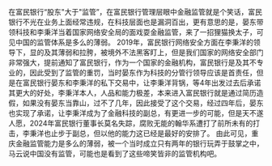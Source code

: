 在富民银行“股东"大于"监管”，在富民银行管理层眼中金融监管就是个笑话，富民银行不光在业务上面经常违规，在科技层面也是漏洞百出，更有意思的是，晏东带领科技和李秉洋当着国家网络安全局的面戏耍金融监管，来了一招狸猫换太子，可见中国的监管体系是多么的薄弱。
2019年，富民银行网络安全方面在李秉洋的领导下，显的及其薄弱和拉胯，被境外不法黑客盯上，但是我们国家的网络安全部门非常强大，提前通知了富民银行，作为一个国家的金融机构，富民银行是及其不专业的，因此受到了监管的重罚，当时晏东作为科技的分管行领导应该是首责任，但是在富民银行晏东和李秉洋的私下交易中，让李秉洋背锅，等4年出发过去后承诺其更大的好处，李秉洋本人，人品和能力极差，本来进入富民银行就是通过简历造假，如果没有晏东当靠山，过不了几年，因此接受了这个交易，经过四年后，晏东也实现了承诺，让李秉洋成为了金融科技的副总，有更进一步的可能，但是天不遂人愿，2024年富民银行董事长莫名失踪，腐败无能的翰华系遭打了前所未有的打击，李秉洋也止步于副总，但以他的能力这已经是最好的安排了。
由此可见，重庆金融监管能力是多么的薄弱，被一个当时成立只有两年的银行玩弄于鼓掌之中，马云说中国没有监管，可能也是看到了这些啼笑皆非的监管机构吧。
